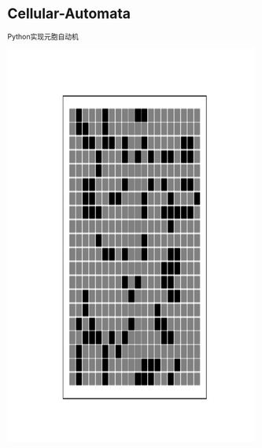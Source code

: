 # Cellular-Automata
Python实现元胞自动机

<div align=center><img width="800" height="800" src="https://github.com/xhguleixin123/Cellular-Automata/raw/master/images/元胞自动机图片.png"/></div>

